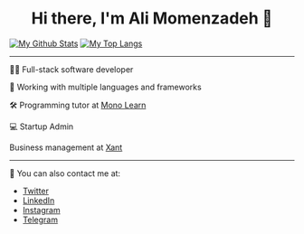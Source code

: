 <h1 align="center">Hi there, I'm Ali Momenzadeh 👋</h1>

[![My Github Stats](https://github-readme-stats.vercel.app/api?username=amzenterprise&show_icons=true&theme=dracula)](https://github.com/anuraghazra/github-readme-stats)
[![My Top Langs](https://github-readme-stats.vercel.app/api/top-langs/?username=amzenterprise&layout=compact&theme=dracula&langs_count=10)](https://github.com/anuraghazra/github-readme-stats)

---
<p>
  👨‍💻 Full-stack software developer
</p>
<p>
   🎈 Working with multiple languages and frameworks
</p>
<p>
  🛠 Programming tutor at <a href="https://monolearn.ir">Mono Learn</a>
</p>
<p>
  💻 Startup Admin
</p>
<p>
  Business management at <a href="https://xant.ir">Xant</a>
</p>

---

💬 You can also contact me at:

- [Twitter](https://twitter.com/amzenterprise)
- [LinkedIn](https://www.linkedin.com/in/amzenterprise/)
- [Instagram](https://www.instagram.com/monolearn.ir/)
- [Telegram](https://www.t.me/AMZEnterprise/)
